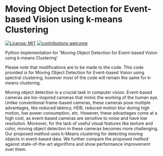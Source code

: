 # Moving Object Detection for Event-based Vision using k-means Clustering

[![License: MIT](https://img.shields.io/badge/License-MIT-yellow.svg)](https://opensource.org/licenses/MIT)
[![contributions welcome](https://img.shields.io/badge/contributions-welcome-brightgreen.svg?style=flat)](https://github.com/dwyl/esta/issues)


Python implementation for 'Moving Object Detection for Event-based Vision using k-means Clustering'

Please note that modifications are to be made to the code. This code provided is for Moving Object Detection for Event-based Vision using spectral clustering, however most of the code will remain the same for k-means clustering.

Moving object detection is a crucial task in computer vision. Event-based cameras are bio-inspired cameras that mimic the working of the human eye. Unlike conventional frame-based cameras, these cameras pose multiple advantages, like reduced latency, HDR, reduced motion blur during high motion, low power consumption, etc. However, these advantages come at a high cost, as event-based cameras are sensitive to noise and have low resolution. Moreover, for the lack of useful visual features like texture and color, moving object detection in these cameras becomes more challenging. Our proposed method uses k-Means clustering for detecting moving objects in event-based data. We further compare the proposed method against state-of-the-art algorithms and show performance improvement over them.



